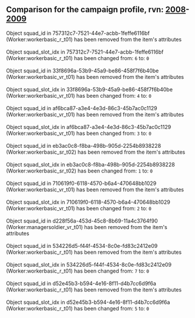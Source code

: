 ## Comparison for the campaign profile, rvn: [2008](https://github.com/PRO100KatYT/FortniteProfileRevisions/tree/main/profiles/campaign/2008%20campaign.json)-[2009](https://github.com/PRO100KatYT/FortniteProfileRevisions/tree/main/profiles/campaign/2009%20campaign.json)

Object squad_id in 757312c7-7521-44e7-acbb-1feffe6116bf (Worker:workerbasic_r_t01) has been removed from the item's attributes
<br><br>
Object squad_slot_idx in 757312c7-7521-44e7-acbb-1feffe6116bf (Worker:workerbasic_r_t01) has been changed from: `6` to: `0`
<br><br>
Object squad_id in 33f8696a-53b9-45a9-be86-458f7f6b40be (Worker:workerbasic_vr_t01) has been removed from the item's attributes
<br><br>
Object squad_slot_idx in 33f8696a-53b9-45a9-be86-458f7f6b40be (Worker:workerbasic_vr_t01) has been changed from: `4` to: `0`
<br><br>
Object squad_id in af6bca87-a3e4-4e3d-86c3-45b7ac0c1129 (Worker:workerbasic_vr_t01) has been removed from the item's attributes
<br><br>
Object squad_slot_idx in af6bca87-a3e4-4e3d-86c3-45b7ac0c1129 (Worker:workerbasic_vr_t01) has been changed from: `3` to: `0`
<br><br>
Object squad_id in eb3ac0c8-f8ba-498b-905d-2254b8938228 (Worker:workerbasic_sr_t02) has been removed from the item's attributes
<br><br>
Object squad_slot_idx in eb3ac0c8-f8ba-498b-905d-2254b8938228 (Worker:workerbasic_sr_t02) has been changed from: `1` to: `0`
<br><br>
Object squad_id in 710619f0-6118-4570-b6a4-470648bb1029 (Worker:workerbasic_vr_t01) has been removed from the item's attributes
<br><br>
Object squad_slot_idx in 710619f0-6118-4570-b6a4-470648bb1029 (Worker:workerbasic_vr_t01) has been changed from: `2` to: `0`
<br><br>
Object squad_id in d228f56a-453d-45c8-8b69-11a4c3764f90 (Worker:managersoldier_vr_t01) has been removed from the item's attributes
<br><br>
Object squad_id in 534226d5-f44f-4534-8c0e-fd83c2412e09 (Worker:workerbasic_r_t01) has been removed from the item's attributes
<br><br>
Object squad_slot_idx in 534226d5-f44f-4534-8c0e-fd83c2412e09 (Worker:workerbasic_r_t01) has been changed from: `7` to: `0`
<br><br>
Object squad_id in d52e45b3-b594-4e16-8f11-d4b7cc6d9f6a (Worker:workerbasic_r_t01) has been removed from the item's attributes
<br><br>
Object squad_slot_idx in d52e45b3-b594-4e16-8f11-d4b7cc6d9f6a (Worker:workerbasic_r_t01) has been changed from: `5` to: `0`
<br><br>
